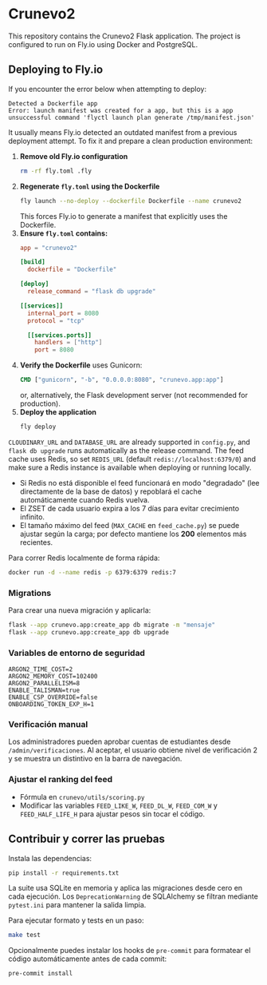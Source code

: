 # Crunevo2

This repository contains the Crunevo2 Flask application. The project is configured to run on Fly.io using Docker and PostgreSQL.

## Deploying to Fly.io

If you encounter the error below when attempting to deploy:

```
Detected a Dockerfile app
Error: launch manifest was created for a app, but this is a app
unsuccessful command 'flyctl launch plan generate /tmp/manifest.json'
```

It usually means Fly.io detected an outdated manifest from a previous deployment attempt. To fix it and prepare a clean production environment:

1. **Remove old Fly.io configuration**
   ```bash
   rm -rf fly.toml .fly
   ```
2. **Regenerate `fly.toml` using the Dockerfile**
   ```bash
   fly launch --no-deploy --dockerfile Dockerfile --name crunevo2
   ```
   This forces Fly.io to generate a manifest that explicitly uses the Dockerfile.
3. **Ensure `fly.toml` contains:**
   ```toml
   app = "crunevo2"

   [build]
     dockerfile = "Dockerfile"

   [deploy]
     release_command = "flask db upgrade"

   [[services]]
     internal_port = 8080
     protocol = "tcp"

     [[services.ports]]
       handlers = ["http"]
       port = 8080
   ```
4. **Verify the Dockerfile** uses Gunicorn:
   ```Dockerfile
   CMD ["gunicorn", "-b", "0.0.0.0:8080", "crunevo.app:app"]
   ```
   or, alternatively, the Flask development server (not recommended for production).
5. **Deploy the application**
   ```bash
   fly deploy
   ```

`CLOUDINARY_URL` and `DATABASE_URL` are already supported in `config.py`, and `flask db upgrade` runs automatically as the release command. The feed cache uses Redis, so set `REDIS_URL` (default `redis://localhost:6379/0`) and make sure a Redis instance is available when deploying or running locally.
* Si Redis no está disponible el feed funcionará en modo "degradado"
  (lee directamente de la base de datos) y repoblará el cache
  automáticamente cuando Redis vuelva.
* El ZSET de cada usuario expira a los 7 días para evitar crecimiento infinito.
* El tamaño máximo del feed (`MAX_CACHE` en `feed_cache.py`) se puede ajustar
  según la carga; por defecto mantiene los **200** elementos más recientes.

Para correr Redis localmente de forma rápida:
```bash
docker run -d --name redis -p 6379:6379 redis:7
```

### Migrations

Para crear una nueva migración y aplicarla:

```bash
flask --app crunevo.app:create_app db migrate -m "mensaje"
flask --app crunevo.app:create_app db upgrade
```

### Variables de entorno de seguridad

```
ARGON2_TIME_COST=2
ARGON2_MEMORY_COST=102400
ARGON2_PARALLELISM=8
ENABLE_TALISMAN=true
ENABLE_CSP_OVERRIDE=false
ONBOARDING_TOKEN_EXP_H=1
```

### Verificación manual

Los administradores pueden aprobar cuentas de estudiantes desde
`/admin/verificaciones`. Al aceptar, el usuario obtiene nivel de verificación 2
y se muestra un distintivo en la barra de navegación.

### Ajustar el ranking del feed
- Fórmula en `crunevo/utils/scoring.py`
- Modificar las variables `FEED_LIKE_W`, `FEED_DL_W`, `FEED_COM_W` y
  `FEED_HALF_LIFE_H` para ajustar pesos sin tocar el código.

## Contribuir y correr las pruebas

Instala las dependencias:

```bash
pip install -r requirements.txt
```

La suite usa SQLite en memoria y aplica las migraciones desde cero en cada
ejecución. Los `DeprecationWarning` de SQLAlchemy se filtran mediante
`pytest.ini` para mantener la salida limpia.

Para ejecutar formato y tests en un paso:

```bash
make test
```

Opcionalmente puedes instalar los hooks de `pre-commit` para formatear el
código automáticamente antes de cada commit:

```bash
pre-commit install
```

